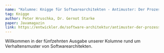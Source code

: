 ```yaml
---
name: "Kolumne: Knigge für Softwarearchitekten - Antimuster: Der Prozessprediger"
tag: Knigge
author: Peter Hruschka, Dr. Gernot Starke
paper: Javamagazin
link: https://entwickler.de/software-architektur/antimuster-der-prozessprediger
---
```

Willkommen in der fünfzehnten Ausgabe unserer Kolumne rund um Verhaltensmuster von Softwarearchitekten.



